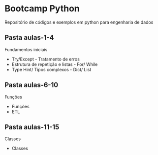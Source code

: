 # Bootcamp Python

<p> Repositório de códigos e exemplos em python para engenharia de dados </p>

<h2> Pasta aulas-1-4 </h2>

<p> Fundamentos iniciais </p>
    <ul>
        <li>Try/Except - Tratamento de erros </li>
        <li>Estrutura de repetição e listas - For/ While </li>
        <li>Type Hint/ Tipos complexos - Dict/ List</li>
    </ul>

<h2> Pasta aulas-6-10 </h2>

<p> Funções </p>
    <ul>
        <li>Funções</li>
        <li>ETL</li>
    </ul>

<h2> Pasta aulas-11-15 </h2>

<p> Classes </p>
    <ul>
        <li>Classes</li>
    </ul>
